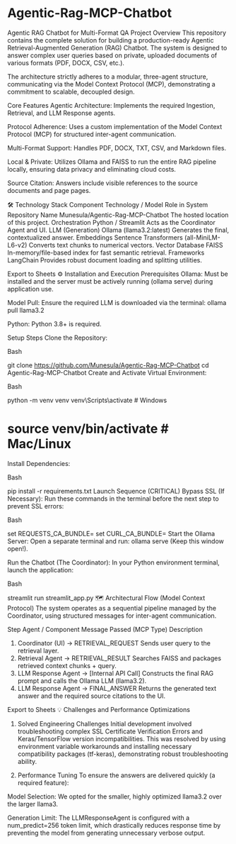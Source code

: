 # Agentic-Rag-MCP-Chatbot

Agentic RAG Chatbot for Multi-Format QA
Project Overview
This repository contains the complete solution for building a production-ready Agentic Retrieval-Augmented Generation (RAG) Chatbot. The system is designed to answer complex user queries based on private, uploaded documents of various formats (PDF, DOCX, CSV, etc.).

The architecture strictly adheres to a modular, three-agent structure, communicating via the Model Context Protocol (MCP), demonstrating a commitment to scalable, decoupled design.

Core Features
Agentic Architecture: Implements the required Ingestion, Retrieval, and LLM Response agents.

Protocol Adherence: Uses a custom implementation of the Model Context Protocol (MCP) for structured inter-agent communication.

Multi-Format Support: Handles PDF, DOCX, TXT, CSV, and Markdown files.

Local & Private: Utilizes Ollama and FAISS to run the entire RAG pipeline locally, ensuring data privacy and eliminating cloud costs.

Source Citation: Answers include visible references to the source documents and page pages.

🛠️ Technology Stack
Component	Technology / Model	Role in System
Repository Name	Munesula/Agentic-Rag-MCP-Chatbot	The hosted location of this project.
Orchestration	Python / Streamlit	Acts as the Coordinator Agent and UI.
LLM (Generation)	Ollama (llama3.2:latest)	Generates the final, contextualized answer.
Embeddings	Sentence Transformers (all-MiniLM-L6-v2)	Converts text chunks to numerical vectors.
Vector Database	FAISS	In-memory/file-based index for fast semantic retrieval.
Frameworks	LangChain	Provides robust document loading and splitting utilities.

Export to Sheets
⚙️ Installation and Execution
Prerequisites
Ollama: Must be installed and the server must be actively running (ollama serve) during application use.

Model Pull: Ensure the required LLM is downloaded via the terminal: ollama pull llama3.2

Python: Python 3.8+ is required.

Setup Steps
Clone the Repository:

Bash

git clone https://github.com/Munesula/Agentic-Rag-MCP-Chatbot
cd Agentic-Rag-MCP-Chatbot
Create and Activate Virtual Environment:

Bash

python -m venv venv
venv\Scripts\activate  # Windows
# source venv/bin/activate # Mac/Linux
Install Dependencies:

Bash

pip install -r requirements.txt
Launch Sequence (CRITICAL)
Bypass SSL (If Necessary): Run these commands in the terminal before the next step to prevent SSL errors:

Bash

set REQUESTS_CA_BUNDLE=
set CURL_CA_BUNDLE=
Start the Ollama Server: Open a separate terminal and run: ollama serve (Keep this window open!).

Run the Chatbot (The Coordinator): In your Python environment terminal, launch the application:

Bash

streamlit run streamlit_app.py
🗺️ Architectural Flow (Model Context Protocol)
The system operates as a sequential pipeline managed by the Coordinator, using structured messages for inter-agent communication.

Step	Agent / Component	Message Passed (MCP Type)	Description
1.	Coordinator (UI)	→ RETRIEVAL_REQUEST	Sends user query to the retrieval layer.
2.	Retrieval Agent	→ RETRIEVAL_RESULT	Searches FAISS and packages retrieved context chunks + query.
3.	LLM Response Agent	→ [Internal API Call]	Constructs the final RAG prompt and calls the Ollama LLM (llama3.2).
4.	LLM Response Agent	→ FINAL_ANSWER	Returns the generated text answer and the required source citations to the UI.

Export to Sheets
💡 Challenges and Performance Optimizations
1. Solved Engineering Challenges
Initial development involved troubleshooting complex SSL Certificate Verification Errors and Keras/TensorFlow version incompatibilities. This was resolved by using environment variable workarounds and installing necessary compatibility packages (tf-keras), demonstrating robust troubleshooting ability.

2. Performance Tuning
To ensure the answers are delivered quickly (a required feature):

Model Selection: We opted for the smaller, highly optimized llama3.2 over the larger llama3.

Generation Limit: The LLMResponseAgent is configured with a num_predict=256 token limit, which drastically reduces response time by preventing the model from generating unnecessary verbose output.
